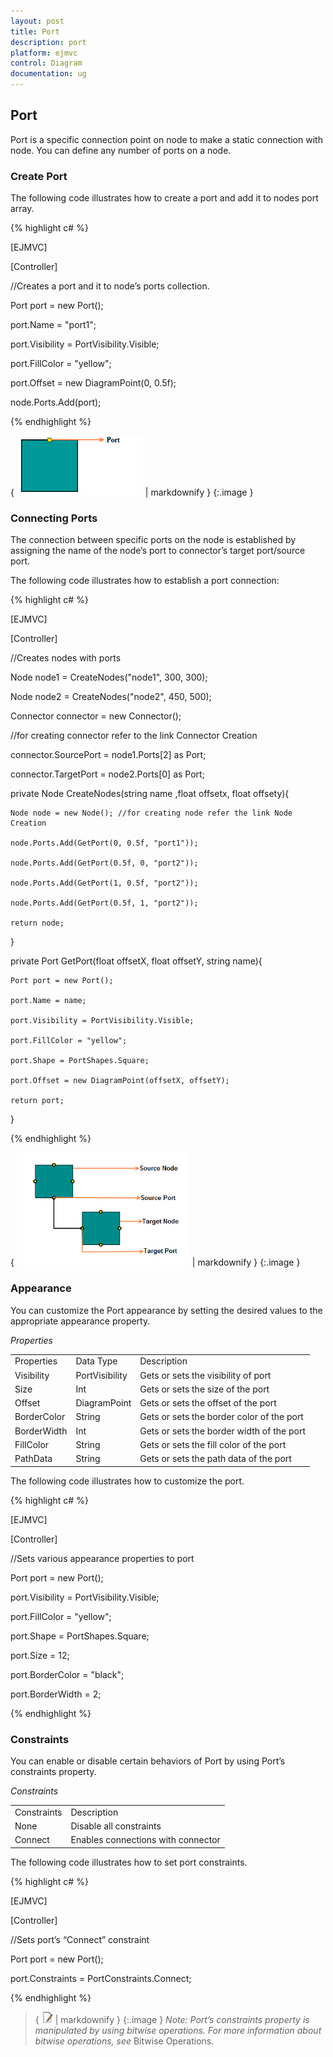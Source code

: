 ```yaml
---
layout: post
title: Port
description: port
platform: ejmvc
control: Diagram
documentation: ug
---
```


## Port

Port is a specific connection point on node to make a static connection with node. You can define any number of ports on a node. 

### Create Port

The following code illustrates how to create a port and add it to nodes port array.



{% highlight c# %}

[EJMVC]

[Controller]

//Creates a port and it to node’s ports collection.

Port port = new Port();

port.Name = "port1";

port.Visibility = PortVisibility.Visible;

port.FillColor = "yellow";

port.Offset = new DiagramPoint(0, 0.5f);

node.Ports.Add(port);



{% endhighlight %}



{ ![](Port_images/Port_img1.png) | markdownify }
{:.image }


### Connecting Ports

The connection between specific ports on the node is established by assigning the name of the node’s port to connector’s target port/source port.

The following code illustrates how to establish a port connection:



{% highlight c# %}

[EJMVC]

[Controller]

//Creates nodes with ports

Node node1 = CreateNodes("node1", 300, 300);

Node node2 = CreateNodes("node2", 450, 500);

Connector connector = new Connector();

//for creating connector refer to the link Connector Creation

connector.SourcePort = node1.Ports[2] as Port;

connector.TargetPort = node2.Ports[0] as Port;



private Node CreateNodes(string name ,float offsetx, float offsety){

    Node node = new Node(); //for creating node refer the link Node Creation

    node.Ports.Add(GetPort(0, 0.5f, "port1"));

    node.Ports.Add(GetPort(0.5f, 0, "port2"));

    node.Ports.Add(GetPort(1, 0.5f, "port2"));

    node.Ports.Add(GetPort(0.5f, 1, "port2"));

    return node;

}

private Port GetPort(float offsetX, float offsetY, string name){

    Port port = new Port();

    port.Name = name;

    port.Visibility = PortVisibility.Visible;

    port.FillColor = "yellow";

    port.Shape = PortShapes.Square;

    port.Offset = new DiagramPoint(offsetX, offsetY);

    return port;

}



{% endhighlight %}



{ ![](Port_images/Port_img2.png) | markdownify }
{:.image }


### Appearance

You can customize the Port appearance by setting the desired values to the appropriate appearance property.

_Properties_

<table>
<tr>
<td>
Properties</td><td>
Data Type</td><td>
Description </td></tr>
<tr>
<td>
 Visibility</td><td>
PortVisibility</td><td>
Gets or sets the visibility of port</td></tr>
<tr>
<td>
 Size</td><td>
Int</td><td>
Gets or sets the size of the port</td></tr>
<tr>
<td>
 Offset</td><td>
DiagramPoint</td><td>
Gets or sets the offset of the port</td></tr>
<tr>
<td>
 BorderColor</td><td>
String</td><td>
Gets or sets the border color of the port</td></tr>
<tr>
<td>
 BorderWidth</td><td>
Int</td><td>
Gets or sets the border width of the port</td></tr>
<tr>
<td>
 FillColor</td><td>
String</td><td>
Gets or sets the fill color of the port</td></tr>
<tr>
<td>
 PathData</td><td>
String</td><td>
Gets or sets the path data of the port</td></tr>
</table>


The following code illustrates how to customize the port.

{% highlight c# %}

[EJMVC]

[Controller]

//Sets various appearance properties to port

Port port = new Port();

port.Visibility = PortVisibility.Visible;

port.FillColor = "yellow";

port.Shape = PortShapes.Square;

port.Size = 12;

port.BorderColor = "black";

port.BorderWidth = 2;



{% endhighlight %}

### Constraints

You can enable or disable certain behaviors of Port by using Port’s constraints property. 

_Constraints_

<table>
<tr>
<td>
Constraints</td><td>
Description</td></tr>
<tr>
<td>
None</td><td>
Disable all constraints</td></tr>
<tr>
<td>
Connect</td><td>
Enables connections with connector</td></tr>
</table>


The following code illustrates how to set port constraints.

{% highlight c# %}

[EJMVC]

[Controller]

//Sets port’s “Connect” constraint

Port port = new Port();

port.Constraints = PortConstraints.Connect;



{% endhighlight %}



> { ![C:/Users/labuser/Desktop/note.jpg](Port_images/Port_img3.jpeg) | markdownify }
{:.image }
_Note: Port’s constraints property is manipulated by using bitwise operations. For more information about bitwise operations, see_ Bitwise Operations.

